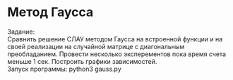 Метод Гаусса  
========================
Задание:  
Сравнить решение СЛАУ методом Гаусса на встроенной функции и на своей реализации на случайной матрице с диагональным преобладанием. Провести несколько эксперементов пока время счета меньше 1 сек. Построить графики зависимостей.  
Запуск программы: python3 gauss.py  
